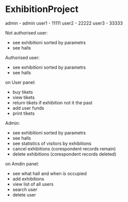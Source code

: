 # ExhibitionProject

admin - admin
user1 - 11111
user2 - 22222
user3 - 33333

Not authorised user:
- see exhibitionі sorted by parametrs
- see halls

Authorised user:
- see exhibitionі sorted by parametrs
- see halls

on User panel:
- buy tikets
- view tikets
- return tikets if exhibition not it the past
- add user funds
- print tikets

Admin:
- see exhibitionі sorted by parametrs
- see halls
- see statistics of visitors by exhibitions
- cancel exhibitions (corespondent records remain)
- delete exhibitions (corespondent records deleted)

on Amdin panel:
- see what hall and when is occupied
- add exhibitions
- view list of all users
- search user
- delete user


